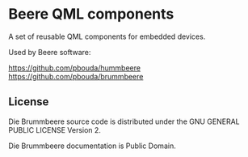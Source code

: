 # Beere QML components

A set of reusable QML components for embedded devices.

Used by Beere software:

https://github.com/pbouda/hummbeere
https://github.com/pbouda/brummbeere


## License

Die Brummbeere source code is distributed under the GNU GENERAL PUBLIC LICENSE Version 2.

Die Brummbeere documentation is Public Domain.
